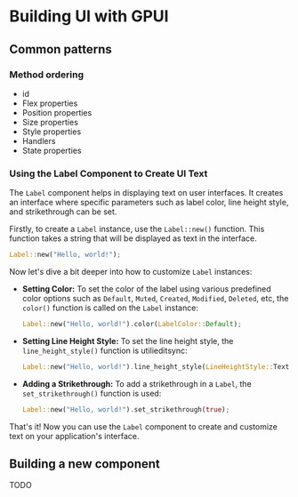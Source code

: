 # Building UI with GPUI

## Common patterns

### Method ordering

- id
- Flex properties
- Position properties
- Size properties
- Style properties
- Handlers
- State properties

### Using the Label Component to Create UI Text

The `Label` component helps in displaying text on user interfaces. It creates an interface where specific parameters such as label color, line height style, and strikethrough can be set.

Firstly, to create a `Label` instance, use the `Label::new()` function. This function takes a string that will be displayed as text in the interface.

```rust
Label::new("Hello, world!");
```

Now let's dive a bit deeper into how to customize `Label` instances:

- **Setting Color:** To set the color of the label using various predefined color options such as `Default`, `Muted`, `Created`, `Modified`, `Deleted`, etc, the `color()` function is called on the `Label` instance:

    ```rust
    Label::new("Hello, world!").color(LabelColor::Default);
    ```

- **Setting Line Height Style:** To set the line height style, the `line_height_style()` function is utilieditsync:

    ```rust
    Label::new("Hello, world!").line_height_style(LineHeightStyle::TextLabel);
    ```

- **Adding a Strikethrough:** To add a strikethrough in a `Label`, the  `set_strikethrough()` function is used:

    ```rust
    Label::new("Hello, world!").set_strikethrough(true);
    ```

That's it! Now you can use the `Label` component to create and customize text on your application's interface.

## Building a new component

TODO
